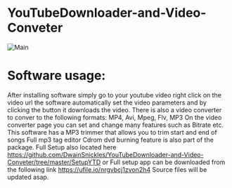 # YouTubeDownloader-and-Video-Conveter
![Main](https://user-images.githubusercontent.com/26853477/73417638-6f8e6f80-42de-11ea-93ce-fd0c62f0c597.PNG)
# Software usage:
After installing software simply go to your youtube video right click on the video url the software automatically set the video parameters and by clicking the button it downloads the video. 
There is also a video converter to conver to the following formats: MP4, Avi, Mpeg, Flv, MP3
On the video converter page you can set and change many features such as Bitrate etc.
This software has a MP3 trimmer that allows you to trim start and end of songs
Full mp3 tag editor
Cdrom dvd burning feature is also part of the package.
Full Setup also located here https://github.com/DwainSnickles/YouTubeDownloader-and-Video-Conveter/tree/master/SetupYTD or
Full setup app can be downloaded from the following link https://ufile.io/nrgvbcj1zvon2h4
Source files will be updated asap.
